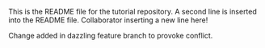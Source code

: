 This is the README file for the tutorial repository.
A second line is inserted into the README file.
Collaborator inserting a new line here!

Change added in dazzling feature branch to provoke conflict.

